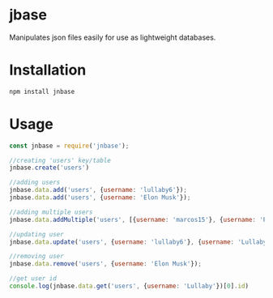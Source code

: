 # jbase

Manipulates json files easily for use as lightweight databases.

# Installation

```sh
npm install jnbase
```

# Usage

```js
const jnbase = require('jnbase');

//creating 'users' key/table
jnbase.create('users')

//adding users
jnbase.data.add('users', {username: 'lullaby6'});
jnbase.data.add('users', {username: 'Elon Musk'});

//adding multiple users
jnbase.data.addMultiple('users', [{username: 'marcos15'}, {username: 'Pedro'}]);

//updating user
jnbase.data.update('users', {username: 'lullaby6'}, {username: 'Lullaby'});

//removing user
jnbase.data.remove('users', {username: 'Elon Musk'});

//get user id
console.log(jnbase.data.get('users', {username: 'Lullaby'})[0].id)
```